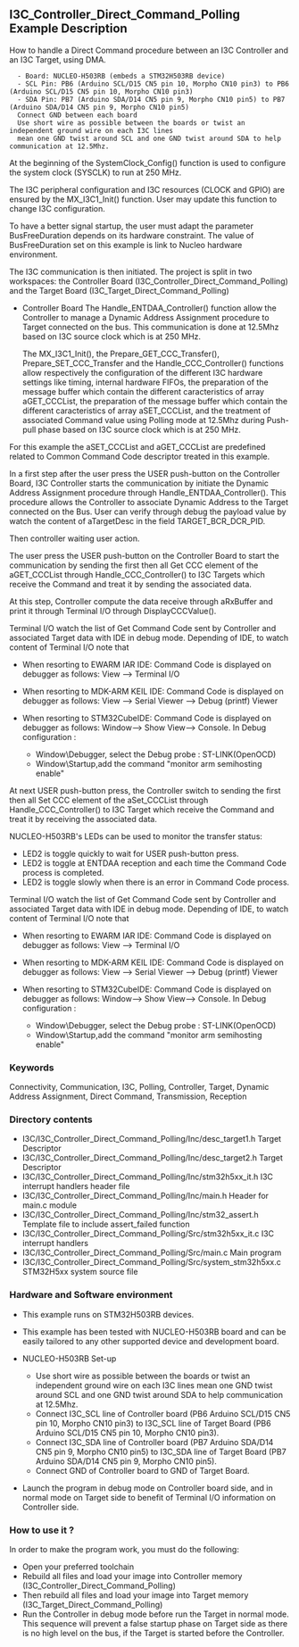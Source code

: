 ## <b>I3C_Controller_Direct_Command_Polling Example Description</b>

How to handle a Direct Command procedure between an I3C Controller and an I3C Target,
using DMA.

      - Board: NUCLEO-H503RB (embeds a STM32H503RB device)
      - SCL Pin: PB6 (Arduino SCL/D15 CN5 pin 10, Morpho CN10 pin3) to PB6 (Arduino SCL/D15 CN5 pin 10, Morpho CN10 pin3)
      - SDA Pin: PB7 (Arduino SDA/D14 CN5 pin 9, Morpho CN10 pin5) to PB7 (Arduino SDA/D14 CN5 pin 9, Morpho CN10 pin5)
      Connect GND between each board
      Use short wire as possible between the boards or twist an independent ground wire on each I3C lines
      mean one GND twist around SCL and one GND twist around SDA to help communication at 12.5Mhz.

At the beginning of the SystemClock_Config() function is used to configure the system
clock (SYSCLK) to run at 250 MHz.

The I3C peripheral configuration and I3C resources (CLOCK and GPIO) are ensured by the MX_I3C1_Init() function.
User may update this function to change I3C configuration.

To have a better signal startup, the user must adapt the parameter BusFreeDuration
depends on its hardware constraint. The value of BusFreeDuration set on this example
is link to Nucleo hardware environment.

The I3C communication is then initiated.
The project is split in two workspaces:
the Controller Board (I3C_Controller_Direct_Command_Polling) and the Target Board (I3C_Target_Direct_Command_Polling)

- Controller Board
    The Handle_ENTDAA_Controller() function allow the Controller to
  manage a Dynamic Address Assignment procedure to Target connected on the bus.
  This communication is done at 12.5Mhz based on I3C source clock which is at 250 MHz.

  The MX_I3C1_Init(), the Prepare_GET_CCC_Transfer(), Prepare_SET_CCC_Transfer and the Handle_CCC_Controller() functions
  allow respectively the configuration of the different I3C hardware settings like timing, internal hardware FIFOs,
  the preparation of the message buffer which contain the different caracteristics of array aGET_CCCList,
  the preparation of the message buffer which contain the different caracteristics of array aSET_CCCList,
  and the treatment of associated Command value using Polling mode at 12.5Mhz during Push-pull phase
  based on I3C source clock which is at 250 MHz.

For this example the aSET_CCCList and aGET_CCCList are predefined related to Common Command Code descriptor
treated in this example.

In a first step after the user press the USER push-button on the Controller Board,
I3C Controller starts the communication by initiate the Dynamic Address Assignment
procedure through Handle_ENTDAA_Controller().
This procedure allows the Controller to associate Dynamic Address to the Target
connected on the Bus.
User can verify through debug the payload value by watch the content of aTargetDesc
in the field TARGET_BCR_DCR_PID.

Then controller waiting user action.

The user press the USER push-button on the Controller Board to start the communication by sending the first
then all Get CCC element of the aGET_CCCList through Handle_CCC_Controller()
to I3C Targets which receive the Command and treat it by sending the associated data.

At this step, Controller compute the data receive through aRxBuffer and print it through Terminal I/O through DisplayCCCValue().

Terminal I/O watch the list of Get Command Code sent by Controller and associated Target data with IDE in debug mode.
Depending of IDE, to watch content of Terminal I/O note that
 - When resorting to EWARM IAR IDE:
   Command Code is displayed on debugger as follows: View --> Terminal I/O

 - When resorting to MDK-ARM KEIL IDE:
   Command Code is displayed on debugger as follows: View --> Serial Viewer --> Debug (printf) Viewer

 - When resorting to STM32CubeIDE:
   Command Code is displayed on debugger as follows: Window--> Show View--> Console.
   In Debug configuration : 
   - Window\Debugger, select the Debug probe : ST-LINK(OpenOCD)
   - Window\Startup,add the command "monitor arm semihosting enable"

At next USER push-button press, the Controller switch to sending the first then all Set CCC element of the aSet_CCCList
through Handle_CCC_Controller() to I3C Target which receive the Command and treat it by receiving the associated data.

NUCLEO-H503RB's LEDs can be used to monitor the transfer status:
 - LED2 is toggle quickly to wait for USER push-button press.
 - LED2 is toggle at ENTDAA reception and each time the Command Code process is completed.
 - LED2 is toggle slowly when there is an error in Command Code process.  

Terminal I/O watch the list of Get Command Code sent by Controller and associated Target data with IDE in debug mode.
Depending of IDE, to watch content of Terminal I/O note that
 - When resorting to EWARM IAR IDE:
   Command Code is displayed on debugger as follows: View --> Terminal I/O

 - When resorting to MDK-ARM KEIL IDE:
   Command Code is displayed on debugger as follows: View --> Serial Viewer --> Debug (printf) Viewer

 - When resorting to STM32CubeIDE:
   Command Code is displayed on debugger as follows: Window--> Show View--> Console.
   In Debug configuration : 
   - Window\Debugger, select the Debug probe : ST-LINK(OpenOCD)
   - Window\Startup,add the command "monitor arm semihosting enable"

### <b>Keywords</b>

Connectivity, Communication, I3C, Polling, Controller, Target, Dynamic Address Assignment, Direct Command,
Transmission, Reception

### <b>Directory contents</b>

  - I3C/I3C_Controller_Direct_Command_Polling/Inc/desc_target1.h            Target Descriptor
  - I3C/I3C_Controller_Direct_Command_Polling/Inc/desc_target2.h            Target Descriptor
  - I3C/I3C_Controller_Direct_Command_Polling/Inc/stm32h5xx_it.h            I3C interrupt handlers header file
  - I3C/I3C_Controller_Direct_Command_Polling/Inc/main.h                    Header for main.c module
  - I3C/I3C_Controller_Direct_Command_Polling/Inc/stm32_assert.h            Template file to include assert_failed function
  - I3C/I3C_Controller_Direct_Command_Polling/Src/stm32h5xx_it.c            I3C interrupt handlers
  - I3C/I3C_Controller_Direct_Command_Polling/Src/main.c                    Main program
  - I3C/I3C_Controller_Direct_Command_Polling/Src/system_stm32h5xx.c        STM32H5xx system source file

### <b>Hardware and Software environment</b>

  - This example runs on STM32H503RB devices.

  - This example has been tested with NUCLEO-H503RB board and can be
    easily tailored to any other supported device and development board.

  - NUCLEO-H503RB Set-up

    - Use short wire as possible between the boards or twist an independent ground wire on each I3C lines
      mean one GND twist around SCL and one GND twist around SDA to help communication at 12.5Mhz.
    - Connect I3C_SCL line of Controller board (PB6 Arduino SCL/D15 CN5 pin 10, Morpho CN10 pin3) to I3C_SCL line of
      Target Board (PB6 Arduino SCL/D15 CN5 pin 10, Morpho CN10 pin3).
    - Connect I3C_SDA line of Controller board (PB7 Arduino SDA/D14 CN5 pin 9, Morpho CN10 pin5) to I3C_SDA line of
      Target Board (PB7 Arduino SDA/D14 CN5 pin 9, Morpho CN10 pin5).
    - Connect GND of Controller board to GND of Target Board.

  - Launch the program in debug mode on Controller board side, and in normal mode on Target side
    to benefit of Terminal I/O information on Controller side.

### <b>How to use it ?</b>

In order to make the program work, you must do the following:

 - Open your preferred toolchain
 - Rebuild all files and load your image into Controller memory (I3C_Controller_Direct_Command_Polling)
 - Then rebuild all files and load your image into Target memory (I3C_Target_Direct_Command_Polling)
 - Run the Controller in debug mode before run the Target in normal mode.
 This sequence will prevent a false startup phase on Target side
 as there is no high level on the bus, if the Target is started before the Controller.
